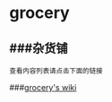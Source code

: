 # grocery
###杂货铺
--

``` 查看内容列表请点击下面的链接 ```

###[grocery's wiki](https://github.com/PoplarK/grocery/wiki)
